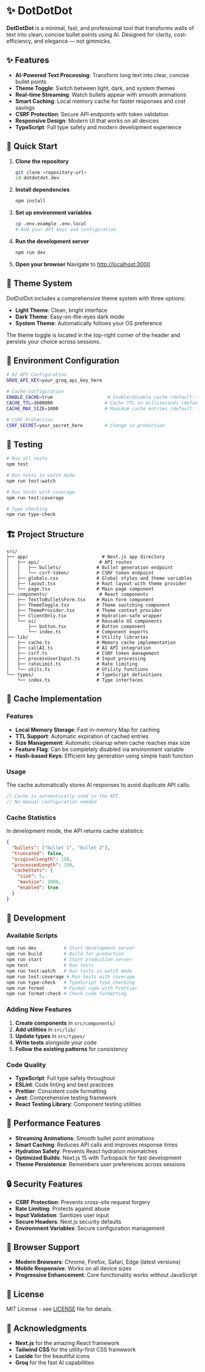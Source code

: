 # ✨ DotDotDot

**DotDotDot** is a minimal, fast, and professional tool that transforms walls of text into clean, concise bullet points using AI. Designed for clarity, cost-efficiency, and elegance — not gimmicks.

## ✨ Features

- **AI-Powered Text Processing**: Transform long text into clear, concise bullet points
- **Theme Toggle**: Switch between light, dark, and system themes
- **Real-time Streaming**: Watch bullets appear with smooth animations
- **Smart Caching**: Local memory cache for faster responses and cost savings
- **CSRF Protection**: Secure API endpoints with token validation
- **Responsive Design**: Modern UI that works on all devices
- **TypeScript**: Full type safety and modern development experience

## 🚀 Quick Start

1. **Clone the repository**

   ```bash
   git clone <repository-url>
   cd dotdotdot.dev
   ```

2. **Install dependencies**

   ```bash
   npm install
   ```

3. **Set up environment variables**

   ```bash
   cp .env.example .env.local
   # Add your API keys and configuration
   ```

4. **Run the development server**

   ```bash
   npm run dev
   ```

5. **Open your browser**
   Navigate to [http://localhost:3000](http://localhost:3000)

## 🎨 Theme System

DotDotDot includes a comprehensive theme system with three options:

- **Light Theme**: Clean, bright interface
- **Dark Theme**: Easy-on-the-eyes dark mode
- **System Theme**: Automatically follows your OS preference

The theme toggle is located in the top-right corner of the header and persists your choice across sessions.

## 🔧 Environment Configuration

```bash
# AI API Configuration
GROQ_API_KEY=your_groq_api_key_here

# Cache Configuration
ENABLE_CACHE=true                    # Enable/disable cache (default: false)
CACHE_TTL=3600000                   # Cache TTL in milliseconds (default: 1 hour)
CACHE_MAX_SIZE=1000                 # Maximum cache entries (default: 1000)

# CSRF Protection
CSRF_SECRET=your_secret_here        # Change in production
```

## 🧪 Testing

```bash
# Run all tests
npm test

# Run tests in watch mode
npm run test:watch

# Run tests with coverage
npm run test:coverage

# Type checking
npm run type-check
```

## 🏗️ Project Structure

```
src/
├── app/                           # Next.js app directory
│   ├── api/                      # API routes
│   │   ├── bullets/             # Bullet generation endpoint
│   │   └── csrf-token/          # CSRF token endpoint
│   ├── globals.css              # Global styles and theme variables
│   ├── layout.tsx               # Root layout with theme provider
│   └── page.tsx                 # Main page component
├── components/                   # React components
│   ├── TextToBulletsForm.tsx    # Main form component
│   ├── ThemeToggle.tsx          # Theme switching component
│   ├── ThemeProvider.tsx        # Theme context provider
│   ├── ClientOnly.tsx           # Hydration-safe wrapper
│   └── ui/                      # Reusable UI components
│       ├── button.tsx           # Button component
│       └── index.ts             # Component exports
├── lib/                         # Utility libraries
│   ├── cache.ts                 # Memory cache implementation
│   ├── callAI.ts                # AI API integration
│   ├── csrf.ts                  # CSRF token management
│   ├── processUserInput.ts      # Input processing
│   ├── rateLimit.ts             # Rate limiting
│   └── utils.ts                 # Utility functions
└── types/                       # TypeScript definitions
    └── index.ts                 # Type interfaces
```

## 🔄 Cache Implementation

### Features

- **Local Memory Storage**: Fast in-memory Map for caching
- **TTL Support**: Automatic expiration of cached entries
- **Size Management**: Automatic cleanup when cache reaches max size
- **Feature Flag**: Can be completely disabled via environment variable
- **Hash-based Keys**: Efficient key generation using simple hash function

### Usage

The cache automatically stores AI responses to avoid duplicate API calls:

```typescript
// Cache is automatically used in the API
// No manual configuration needed
```

### Cache Statistics

In development mode, the API returns cache statistics:

```json
{
  "bullets": ["bullet 1", "bullet 2"],
  "truncated": false,
  "originalLength": 150,
  "processedLength": 150,
  "cacheStats": {
    "size": 5,
    "maxSize": 1000,
    "enabled": true
  }
}
```

## 🎯 Development

### Available Scripts

```bash
npm run dev          # Start development server
npm run build        # Build for production
npm run start        # Start production server
npm test             # Run tests
npm run test:watch   # Run tests in watch mode
npm run test:coverage # Run tests with coverage
npm run type-check   # TypeScript type checking
npm run format       # Format code with Prettier
npm run format:check # Check code formatting
```

### Adding New Features

1. **Create components** in `src/components/`
2. **Add utilities** in `src/lib/`
3. **Update types** in `src/types/`
4. **Write tests** alongside your code
5. **Follow the existing patterns** for consistency

### Code Quality

- **TypeScript**: Full type safety throughout
- **ESLint**: Code linting and best practices
- **Prettier**: Consistent code formatting
- **Jest**: Comprehensive testing framework
- **React Testing Library**: Component testing utilities

## 🚀 Performance Features

- **Streaming Animations**: Smooth bullet point animations
- **Smart Caching**: Reduces API calls and improves response times
- **Hydration Safety**: Prevents React hydration mismatches
- **Optimized Builds**: Next.js 15 with Turbopack for fast development
- **Theme Persistence**: Remembers user preferences across sessions

## 🔒 Security Features

- **CSRF Protection**: Prevents cross-site request forgery
- **Rate Limiting**: Protects against abuse
- **Input Validation**: Sanitizes user input
- **Secure Headers**: Next.js security defaults
- **Environment Variables**: Secure configuration management

## 📱 Browser Support

- **Modern Browsers**: Chrome, Firefox, Safari, Edge (latest versions)
- **Mobile Responsive**: Works on all device sizes
- **Progressive Enhancement**: Core functionality works without JavaScript

## 📄 License

MIT License - see [LICENSE](LICENSE) file for details.

## 🙏 Acknowledgments

- **Next.js** for the amazing React framework
- **Tailwind CSS** for the utility-first CSS framework
- **Lucide** for the beautiful icons
- **Groq** for the fast AI capabilities
